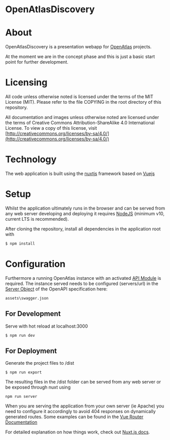# OpenAtlasDiscovery

# About

OpenAtlasDiscovery is a presentation webapp for [OpenAtlas](https://openatlas.eu) projects.

At the moment we are in the concept phase and this is just a basic start point for further
development.

# Licensing

All code unless otherwise noted is licensed under the terms of the MIT License (MIT).
Please refer to the file COPYING in the root directory of this repository.

All documentation and images unless otherwise noted are licensed under the terms of Creative Commons
Attribution-ShareAlike 4.0 International License.
To view a copy of this license, visit 
[http://creativecommons.org/licenses/by-sa/4.0/](http://creativecommons.org/licenses/by-sa/4.0/)

# Technology

The web application is built using the [nuxtjs](https://nuxtjs.org/) framework based
on [Vuejs](https://vuejs.org/)

# Setup

Whilst the application ultimately runs in the browser and can be served from any web server
developing and deploying it requires [NodeJS](https://nodejs.org/en/about/releases/)
(minimum v10, current LTS is recommended).

After cloning the repository, install all dependencies in the application root with
```bash
$ npm install
```

# Configuration

Furthermore a running OpenAtlas instance with an activated
[API Module](https://demo.openatlas.eu/static/manual/tools/api.html) is required.
The instance served needs to be configured (servers/url) in the
[Server Object](https://swagger.io/specification/#server-object) of
the OpenAPI specification here:
```
assets\swagger.json
``` 

## For Development

Serve with hot reload at localhost:3000
```
$ npm run dev
```

## For Deployment

Generate the project files to /dist
```
$ npm run export
```

The resulting files in the /dist folder can be served from any web server or be exposed through
nuxt using
```
npm run server
```
When you are serving the application from your own server (ie Apache) you need to configure it
accordingly to avoid 404 responses on dynamically generated routes. Some examples can be found
in the [Vue Router Documentation](https://router.vuejs.org/guide/essentials/history-mode.html#example-server-configurations) 


For detailed explanation on how things work, check out [Nuxt.js docs](https://nuxtjs.org).
